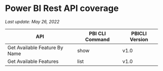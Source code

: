 # Power BI Rest API coverage

_Last update: May 26, 2022_

| API                           | PBI CLI Command | PBICLI Version |
| ----------------------------- | --------------- | -------------- |
| Get Available Feature By Name | show            | v1.0           |
| Get Available Features        | list            | v1.0           |

